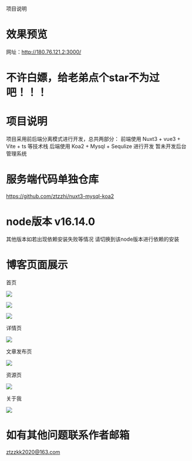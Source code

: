 项目说明

# 效果预览

网址：http://180.76.121.2:3000/

# 不许白嫖，给老弟点个star不为过吧！！！

# 项目说明
项目采用前后端分离模式进行开发，总共两部分：
前端使用 Nuxt3 + vue3 + Vite + ts 等技术栈
后端使用 Koa2 + Mysql + Sequlize 进行开发
暂未开发后台管理系统

# 服务端代码单独仓库 
https://github.com/ztzzhi/nuxt3-mysql-koa2

# node版本 v16.14.0
其他版本如若出现依赖安装失败等情况 请切换到该node版本进行依赖的安装


# 博客页面展示

首页

![](http://www.ditnow.cn:7001/1680769293666.png)

![](http://www.ditnow.cn:7001/1680769413026.png)

![](http://www.ditnow.cn:7001/1680769451557.png)

详情页

![](http://www.ditnow.cn:7001/1680769470587.png)

文章发布页

![](http://www.ditnow.cn:7001/1680769489069.png)

资源页

![](http://www.ditnow.cn:7001/1680769508372.png)

关于我

![](http://www.ditnow.cn:7001/1680769524616.png)


# 如有其他问题联系作者邮箱

ztzzkk2020@163.com







